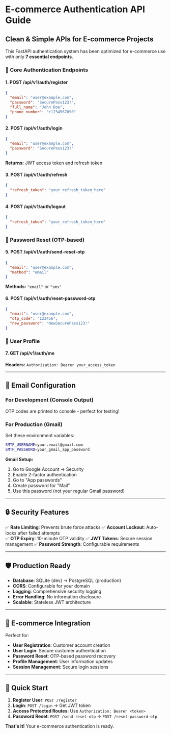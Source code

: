 # E-commerce Authentication API Guide

## Clean & Simple APIs for E-commerce Projects

This FastAPI authentication system has been optimized for e-commerce use with only **7 essential endpoints**.

### 🔐 Core Authentication Endpoints

#### 1. **POST /api/v1/auth/register**
```json
{
  "email": "user@example.com",
  "password": "SecurePass123!",
  "full_name": "John Doe",
  "phone_number": "+1234567890"
}
```

#### 2. **POST /api/v1/auth/login**
```json
{
  "email": "user@example.com",
  "password": "SecurePass123!"
}
```
**Returns:** JWT access token and refresh token

#### 3. **POST /api/v1/auth/refresh**
```json
{
  "refresh_token": "your_refresh_token_here"
}
```

#### 4. **POST /api/v1/auth/logout**
```json
{
  "refresh_token": "your_refresh_token_here"
}
```

### 🔄 Password Reset (OTP-based)

#### 5. **POST /api/v1/auth/send-reset-otp**
```json
{
  "email": "user@example.com",
  "method": "email"
}
```
**Methods:** `"email"` or `"sms"`

#### 6. **POST /api/v1/auth/reset-password-otp**
```json
{
  "email": "user@example.com",
  "otp_code": "123456",
  "new_password": "NewSecurePass123!"
}
```

### 👤 User Profile

#### 7. **GET /api/v1/auth/me**
**Headers:** `Authorization: Bearer your_access_token`

---

## 📧 Email Configuration

### For Development (Console Output)
OTP codes are printed to console - perfect for testing!

### For Production (Gmail)
Set these environment variables:
```bash
SMTP_USERNAME=your.email@gmail.com
SMTP_PASSWORD=your_gmail_app_password
```

**Gmail Setup:**
1. Go to Google Account → Security
2. Enable 2-factor authentication
3. Go to "App passwords"
4. Create password for "Mail"
5. Use this password (not your regular Gmail password)

---

## 🔒 Security Features

✅ **Rate Limiting**: Prevents brute force attacks
✅ **Account Lockout**: Auto-locks after failed attempts  
✅ **OTP Expiry**: 10-minute OTP validity
✅ **JWT Tokens**: Secure session management
✅ **Password Strength**: Configurable requirements

---

## 🛡️ Production Ready

- **Database**: SQLite (dev) → PostgreSQL (production)
- **CORS**: Configurable for your domain
- **Logging**: Comprehensive security logging
- **Error Handling**: No information disclosure
- **Scalable**: Stateless JWT architecture

---

## 📱 E-commerce Integration

Perfect for:
- **User Registration**: Customer account creation
- **User Login**: Secure customer authentication  
- **Password Reset**: OTP-based password recovery
- **Profile Management**: User information updates
- **Session Management**: Secure login sessions

---

## 🚀 Quick Start

1. **Register User**: `POST /register`
2. **Login**: `POST /login` → Get JWT token
3. **Access Protected Routes**: Use `Authorization: Bearer <token>`
4. **Password Reset**: `POST /send-reset-otp` → `POST /reset-password-otp`

**That's it!** Your e-commerce authentication is ready.